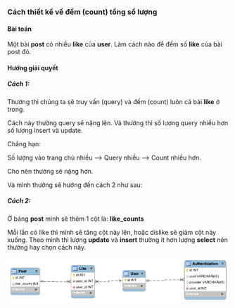 ### Cách thiết kế về đếm (count) tổng số lượng

#### Bài toán

Một bài **post** có nhiều **like** của **user**. Làm cách nào để đếm số **like** của bài post đó.

#### Hướng giải quyết

##### Cách 1:

Thường thì chúng ta sẽ truy vấn (query) và đếm (count) luôn cả  bài **like** ở trong. 

Cách này thường query sẽ nặng lên. Và thường thì số lượng query nhiều hơn số lượng insert và update.

Chẳng hạn:

Số lượng vào trang chủ nhiều —> Query nhiều —> Count nhiều hơn.

Cho nên thường sẽ nặng hơn.

Và mình thường sẽ hướng đến cách 2 như sau:

##### Cách 2:

Ở bảng **post** mình sẽ thêm 1 cột là: **like_counts**

Mỗi lần có like thì mình sẽ tăng cột này lên, hoặc dislike sẽ giảm cột này xuống.
Theo mình thì lượng **update** và **insert** thường ít hơn lượng **select** nên thường hay chọn cách này.

![count](../images/02_count.png)